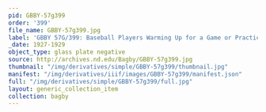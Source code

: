 ```yaml
---
pid: GBBY-57g399
order: '399'
file_name: GBBY-57g399.jpg
label: 'GBBY 57G/399: Baseball Players Warming Up for a Game or Practice - c1927-1929'
_date: 1927-1929
object_type: glass plate negative
source: http://archives.nd.edu/Bagby/GBBY-57g399.jpg
thumbnail: "/img/derivatives/simple/GBBY-57g399/thumbnail.jpg"
manifest: "/img/derivatives/iiif/images/GBBY-57g399/manifest.json"
full: "/img/derivatives/simple/GBBY-57g399/full.jpg"
layout: generic_collection_item
collection: bagby
---
```

